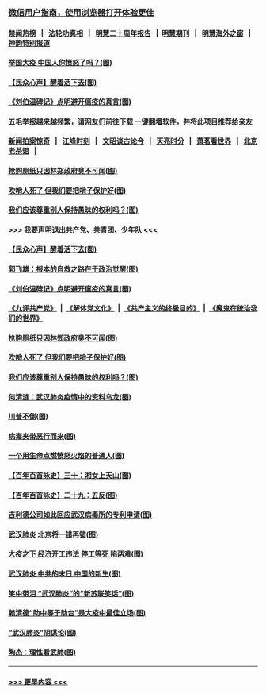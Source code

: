 ### [微信用户指南，使用浏览器打开体验更佳](https://github.com/gfw-breaker/banned-news1/blob/master/indexes/wechat-guide.md?t=0)
#### [禁闻热榜](热点新闻.md?t=0)  &nbsp;&nbsp;|&nbsp;&nbsp; [法轮功真相](https://github.com/gfw-breaker/truth/blob/master/README.md?t=0) &nbsp;&nbsp;|&nbsp;&nbsp; [明慧二十周年报告](https://github.com/gfw-breaker/mh-reports/blob/master/README.md?t=0) &nbsp;&nbsp;|&nbsp;&nbsp;[明慧期刊](https://github.com/gfw-breaker/mh-qikan) &nbsp;&nbsp;|&nbsp;&nbsp; [明慧海外之窗](https://github.com/gfw-breaker/mh-news/blob/master/README.md?t=0) &nbsp;&nbsp;|&nbsp;&nbsp; [神韵特别报道](https://github.com/gfw-breaker/mh-news/blob/master/shenyun.md?t=0)
#### [举国大疫 中国人你愤怒了吗？(图)](../pages/p4/922428.md?t=02090744) 
#### [【民众心声】醒着活下去(图)](../pages/p4/922042.md?t=02090744) 
#### [《刘伯温碑记》点明避开瘟疫的真言(图)](../pages/p4/922344.md?t=02090744) 
#### 五毛举报越来越频繁，请网友们前往下载 [一键翻墙软件](https://github.com/gfw-breaker/ssr-accounts)，并将此项目推荐给亲友
#### [新闻拍案惊奇](https://github.com/gfw-breaker/banned-news1/blob/master/pages/link4.md) &nbsp;&nbsp;|&nbsp;&nbsp; [江峰时刻](https://github.com/gfw-breaker/banned-news1/blob/master/pages/link4.md) &nbsp;&nbsp;|&nbsp;&nbsp; [文昭谈古论今](https://github.com/gfw-breaker/banned-news1/blob/master/pages/link4.md) &nbsp;&nbsp;|&nbsp;&nbsp; [天亮时分](https://github.com/gfw-breaker/banned-news1/blob/master/pages/link4.md) &nbsp;&nbsp;|&nbsp;&nbsp; [萧茗看世界](https://github.com/gfw-breaker/banned-news1/blob/master/pages/link4.md) &nbsp;&nbsp;|&nbsp;&nbsp; [北京老茶馆](https://github.com/gfw-breaker/banned-news1/blob/master/pages/link4.md) &nbsp;&nbsp;|&nbsp;&nbsp; 
#### [抢购厕纸只因林郑政府臭不可闻(图)](../pages/p4/922342.md?t=02090744) 
#### [吹哨人死了 但我们要把哨子保护好(图)](../pages/p4/922341.md?t=02090744) 
#### [我们应该尊重别人保持愚昧的权利吗？(图)](../pages/p4/922340.md?t=02090744) 
#### [>>> 我要声明退出共产党、共青团、少年队 <<<](https://github.com/begood0513/goodnews/blob/master/quit/letter.md) 
#### [【民众心声】醒着活下去(图)](../pages/p4/922042.md?t=02090744) 
#### [郭飞雄：根本的自救之路在于政治觉醒(图)](../pages/p4/922435.md?t=02090744) 
#### [《刘伯温碑记》点明避开瘟疫的真言(图)](../pages/p4/922344.md?t=02090744) 
#### [《九评共产党》](https://github.com/begood0513/9ping.md/blob/master/README.md) &nbsp;|&nbsp; [《解体党文化》](../../../../jtdwh.md/blob/master/README.md)  &nbsp;|&nbsp; [《共产主义的终极目的》](../../../../gczydzjmd.md/blob/master/README.md) &nbsp;|&nbsp; [《魔鬼在统治我们的世界》](../../../../mgztzwmdsj.md/blob/master/README.md) 
#### [抢购厕纸只因林郑政府臭不可闻(图)](../pages/p4/922342.md?t=02090744) 
#### [吹哨人死了 但我们要把哨子保护好(图)](../pages/p4/922341.md?t=02090744) 
#### [我们应该尊重别人保持愚昧的权利吗？(图)](../pages/p4/922340.md?t=02090744) 
#### [何清涟：武汉肺炎疫情中的资料乌龙(图)](../pages/p4/922336.md?t=02090744) 
#### [川普不倒(图)](../pages/p4/922213.md?t=02090744) 
#### [病毒夹带恶行而来(图)](../pages/p4/922335.md?t=02090744) 
#### [一个用生命点燃愤怒火焰的普通人(图)](../pages/p4/922337.md?t=02090744) 
#### [【百年百首咏史】三十：湘女上天山(图)](../pages/p4/922323.md?t=02090744) 
#### [【百年百首咏史】二十九：五反(图)](../pages/p4/922316.md?t=02090744) 
#### [吉利德公司如此回应武汉病毒所的专利申请(图)](../pages/p4/922230.md?t=02090744) 
#### [武汉肺炎 北京将一错再错(图)](../pages/p4/922222.md?t=02090744) 
#### [大疫之下 经济开工违法 停工等死 陷两难(图)](../pages/p4/922217.md?t=02090744) 
#### [武汉肺炎 中共的末日 中国的新生(图)](../pages/p4/922215.md?t=02090744) 
#### [笑中带泪 “武汉肺炎”的“新苏联笑话”(图)](../pages/p4/922212.md?t=02090744) 
#### [赖清德“助中等于助台”是大疫中最佳立场(图)](../pages/p4/922211.md?t=02090744) 
#### [“武汉肺炎”阴谋论(图)](../pages/p4/922125.md?t=02090744) 
#### [陶杰：理性看武肺(图)](../pages/p4/922122.md?t=02090744) 

----
#### [ >>> 更早内容 <<< ](../indexes/p4-earlier.md)
